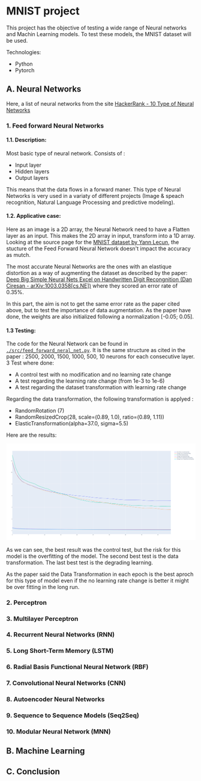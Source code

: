 # MNIST project

This project has the objective of testing a wide range of Neural networks and
Machin Learning models. To test these models, the MNIST dataset will be used.

Technologies: 
 - Python
 - Pytorch

## A. Neural Networks

Here, a list of neural networks from the site [HackerRank - 10 Type of Neural Networks](https://www.hackerrank.com/blog/types-of-neural-networks-explained/)

### 1. Feed forward Neural Networks
#### 1.1. Description: 
Most basic type of neural network. Consists of : 
 - Input layer
 - Hidden layers
 - Output layers
 
This means that the data flows in a forward maner. This type of Neural Networks is very 
used in a variaty of different projects (Image & speach recognition, Natural Language
Processing and predictive modeling).

#### 1.2. Applicative case:
Here as an image is a 2D array, the Neural Network need to have a Flatten layer as an input.
This makes the 2D array in input, transform into a 1D array. Looking at the source page for the
[MNIST dataset by Yann Lecun](https://yann.lecun.com/exdb/mnist/), the stucture of the Feed
Forward Neural Network doesn't impact the accuracy as mutch. 

The most accurate Neural Networks
are the ones with an elastique distortion as a way of augmenting the dataset as described by the paper:
[Deep Big Simple Neural Nets Excel on Handwritten Digit Recongnition (Dan Ciresan - arXiv:1003.0358\[cs.NE\])](http://arxiv.org/abs/1003.0358)
where they scored an error rate of 0.35%.

In this part, the aim is not to get the same error rate as the paper cited above, but to test the importance of data augmentation. As the paper have done, the weights are also initialized following a normalization [-0.05; 0.05].

#### 1.3 Testing:

The code for the Neural Network can be found in [`./src/feed_forward_neral_net.py`](src/feed_forward_neural_net.py). It is the same structure as cited in the paper : 2500, 2000, 1500, 1000, 500, 10 neurons for each consecutive layer.
3 Test where done: 

- A control test with no modification and no learning rate change
- A test regarding the learning rate change (from 1e-3 to 1e-6)
- A test regarding the dataset transformation with learning rate change

Regarding the data transformation, the following transformation is applyed : 
- RandomRotation (7)
- RandomResizedCrop(28, scale=(0.89, 1.0), ratio=(0.89, 1.11))
- ElasticTransformation(alpha=37.0, sigma=5.5)

Here are the results: 

<img title="test" alt="test" src="./data/FeedForwardResult.png">

As we can see, the best result was the control test, but the risk for this model is the overfitting of the model. The second best test is the data transformation. The last best test is the degrading learning.

As the paper said the Data Transformation in each epoch is the best aproch for this type of model even if the no learning rate change is better it might be over fitting in the long run.

### 2. Perceptron

### 3. Multilayer Perceptron


### 4. Recurrent Neural Networks (RNN)



### 5. Long Short-Term Memory (LSTM)


### 6. Radial Basis Functional Neural Network (RBF)


### 7. Convolutional Neural Networks (CNN)


### 8. Autoencoder Neural Networks


### 9. Sequence to Sequence Models (Seq2Seq)


### 10. Modular Neural Network (MNN)


## B. Machine Learning


## C. Conclusion


